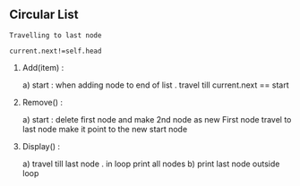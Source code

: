 ## Circular List 

	Travelling to last node 

	current.next!=self.head

1) Add(item) : 
	
	a) start : when adding node to end of list . travel till current.next == start

2) Remove() : 
	
	a) start :  delete first node and make 2nd node as new First node
				travel to last node make it point to the new start node

3) Display() : 
	
	a) travel till last node . in loop print all nodes 
	b) print last node outside loop

